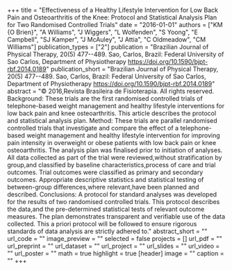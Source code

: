+++
title = "Effectiveness of a Healthy Lifestyle Intervention for Low Back Pain and Osteoarthritis of the Knee: Protocol and Statistical Analysis Plan for Two Randomised Controlled Trials"
date = "2016-01-01"
authors = ["KM {O Brien}", "A Williams", "J Wiggers", "L Wolfenden", "S Yoong", "E Campbell", "SJ Kamper", "J McAuley", "J Attia", "C Oldmeadow", "CM Williams"]
publication_types = ["2"]
publication = "Brazilian Journal of Physical Therapy, 20(5) 477--489. Sao, Carlos, Brazil: Federal University of Sao Carlos, Department of Physiotherapy https://doi.org/10.1590/bjpt-rbf.2014.0189"
publication_short = "Brazilian Journal of Physical Therapy, 20(5) 477--489. Sao, Carlos, Brazil: Federal University of Sao Carlos, Department of Physiotherapy https://doi.org/10.1590/bjpt-rbf.2014.0189"
abstract = "© 2016,Revista Brasileira de Fisioterapia. All rights reserved. Background: These trials are the first randomised controlled trials of telephone-based weight management and healthy lifestyle interventions for low back pain and knee osteoarthritis. This article describes the protocol and statistical analysis plan. Method: These trials are parallel randomised controlled trials that investigate and compare the effect of a telephone-based weight management and healthy lifestyle intervention for improving pain intensity in overweight or obese patients with low back pain or knee osteoarthritis. The analysis plan was finalised prior to initiation of analyses. All data collected as part of the trial were reviewed,without stratification by group,and classified by baseline characteristics,process of care and trial outcomes. Trial outcomes were classified as primary and secondary outcomes. Appropriate descriptive statistics and statistical testing of between-group differences,where relevant,have been planned and described. Conclusions: A protocol for standard analyses was developed for the results of two randomised controlled trials. This protocol describes the data,and the pre-determined statistical tests of relevant outcome measures. The plan demonstrates transparent and verifiable use of the data collected. This a priori protocol will be followed to ensure rigorous standards of data analysis are strictly adhered to."
abstract_short = ""
url_code = ""
image_preview = ""
selected = false
projects = []
url_pdf = ""
url_preprint = ""
url_dataset = ""
url_project = ""
url_slides = ""
url_video = ""
url_poster = ""
math = true
highlight = true
[header]
image = ""
caption = ""
+++
